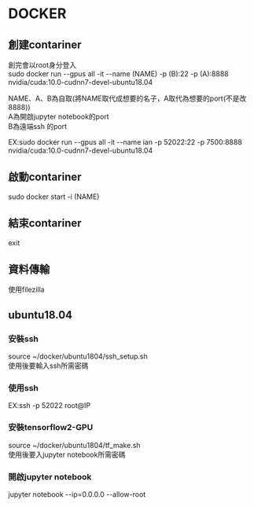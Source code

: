 # DOCKER  
## 創建contariner  
創完會以root身分登入  
sudo docker run --gpus all -it --name (NAME) -p (B):22 -p (A):8888 nvidia/cuda:10.0-cudnn7-devel-ubuntu18.04  
  
NAME、A、B為自取(將NAME取代成想要的名子，A取代為想要的port(不是改8888))  
A為開啟jupyter notebook的port  
B為遠端ssh 的port  
  
EX:sudo docker run --gpus all -it --name ian -p 52022:22 -p 7500:8888 nvidia/cuda:10.0-cudnn7-devel-ubuntu18.04  
## 啟動contariner  
sudo docker start -i (NAME)
## 結束contariner  
exit
## 資料傳輸
使用filezilla
## ubuntu18.04  
### 安裝ssh
source ~/docker/ubuntu1804/ssh_setup.sh  
使用後要輸入ssh所需密碼  
### 使用ssh
EX:ssh -p 52022 root@IP
### 安裝tensorflow2-GPU
source ~/docker/ubuntu1804/tf_make.sh  
使用後要入jupyter notebook所需密碼
### 開啟jupyter notebook
jupyter notebook --ip=0.0.0.0 --allow-root
